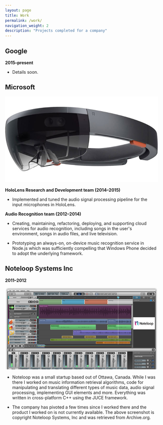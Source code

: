 ```yaml
---
layout: page
title: Work
permalink: /work/
navigation_weight: 2
description: "Projects completed for a company"
---
```


## Google
**2015&ndash;present**

- Details soon.

## Microsoft

![Microsoft Hololens](/assets/work/hololens.jpg)

**HoloLens Research and Development team (2014&ndash;2015)**

- Implemented and tuned the audio signal processing pipeline for the input microphones in HoloLens. 

**Audio Recognition team (2012&ndash;2014)**

- Creating, maintaining, refactoring, deploying, and supporting cloud services for audio recognition, including songs in the user's environment, songs in audio files, and live television.

- Prototyping an always-on, on-device music recognition service in Node.js which was sufficiently compelling that Windows Phone decided to adopt the underlying framework.

## Noteloop Systems Inc
**2011&ndash;2012**

![Noteloop software screenshot](/assets/work/noteloop.png)

- Noteloop was a small startup based out of Ottawa, Canada. While I was there I worked on music information retrieval algorithms, code for manipulating and translating different types of music data, audio signal processing, implementing GUI elements and more. Everything was written in cross-platform C++ using the JUCE framework. 

- The company has pivoted a few times since I worked there and the product I worked on is not currently available. The above screenshot is copyright Noteloop Systems, Inc and was retrieved from Archive.org.